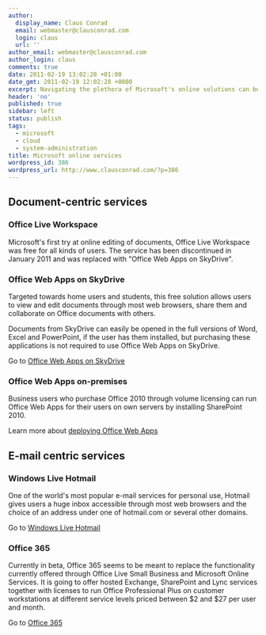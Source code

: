 ```yaml
---
author:
  display_name: Claus Conrad
  email: webmaster@clausconrad.com
  login: claus
  url: ''
author_email: webmaster@clausconrad.com
author_login: claus
comments: true
date: 2011-02-19 13:02:28 +01:00
date_gmt: 2011-02-19 12:02:28 +0000
excerpt: Navigating the plethora of Microsoft's online solutions can be confusing. Here's a high-level overview to help you choose.
header: 'no'
published: true
sidebar: left
status: publish
tags:
  - microsoft
  - cloud
  - system-administration
title: Microsoft online services
wordpress_id: 386
wordpress_url: http://www.clausconrad.com/?p=386
---
```

## Document-centric services

### Office Live Workspace

Microsoft's first try at online editing of documents, Office Live Workspace was free for all kinds of users. The service has been discontinued in January 2011 and was replaced with "Office Web Apps on SkyDrive".

### Office Web Apps on SkyDrive

Targeted towards home users and students, this free solution allows users to view and edit documents through most web browsers, share them and collaborate on Office documents with others.

Documents from SkyDrive can easily be opened in the full versions of Word, Excel and PowerPoint, if the user has them installed, but purchasing these applications is not required to use Office Web Apps on SkyDrive.

Go to [Office Web Apps on SkyDrive](https://www.office.com/)

### Office Web Apps on-premises

Business users who purchase Office 2010 through volume licensing can run Office Web Apps for their users on own servers by installing SharePoint 2010.

Learn more about [deploying Office Web Apps](https://docs.microsoft.com/en-us/previous-versions/office/office-2010/ee855124(v=office.14)?redirectedfrom=MSDN)

## E-mail centric services

### Windows Live Hotmail

One of the world's most popular e-mail services for personal use, Hotmail gives users a huge inbox accessible through most web browsers and the choice of an address under one of hotmail.com or several other domains.

Go to [Windows Live Hotmail](https://www.hotmail.com/)

### Office 365

Currently in beta, Office 365 seems to be meant to replace the functionality currently offered through Office Live Small Business and Microsoft Online Services. It is going to offer hosted Exchange, SharePoint and Lync services together with licenses to run Office Professional Plus on customer workstations at different service levels priced between $2 and $27 per user and month.

Go to [Office 365](https://www.microsoft.com/en-us/microsoft-365?ms.url=office365com&rtc=1)
